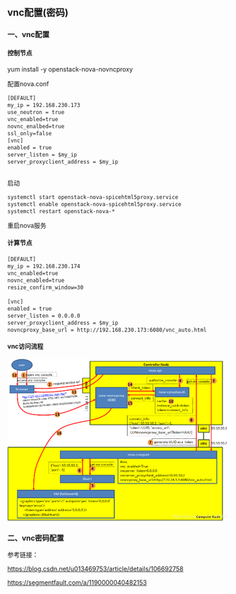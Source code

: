 ## vnc配置(密码)



### 一、vnc配置

#### 控制节点



yum install -y openstack-nova-novncproxy 



配置nova.conf

```
[DEFAULT]
my_ip = 192.168.230.173
use_neutron = true
vnc_enabled=true
novnc_enalbed=true
ssl_only=false
[vnc]
enabled = true
server_listen = $my_ip
server_proxyclient_address = $my_ip


```



启动

```
systemctl start openstack-nova-spicehtml5proxy.service
systemctl enable openstack-nova-spicehtml5proxy.service
systemctl restart openstack-nova-*
```

重启nova服务



#### 计算节点



```
[DEFAULT]
my_ip = 192.168.230.174
vnc_enabled=true
novnc_enabled=true
resize_confirm_window=30

[vnc]
enabled = true
server_listen = 0.0.0.0
server_proxyclient_address = $my_ip
novncproxy_base_url = http://192.168.230.173:6080/vnc_auto.html

```

#### vnc访问流程

![一个VNC Proxy在OpenStack里的处理流程](./20200612120014181.png)



### 二、vnc密码配置

参考链接：

https://blog.csdn.net/u013469753/article/details/106692758

https://segmentfault.com/a/1190000040482153









